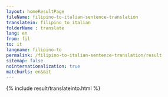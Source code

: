 ```yaml
---
layout: homeResultPage
fileName: filipino-to-italian-sentence-translation
translatein: filipino_to_italian
folderName : translate
lang: en
from: fil
to: it
langname: filipino-to
permalink: /filipino-to-italian-sentence-translation/result
sitemap: false
nointernationalization: true
matchurls: en&&it
---
```

{% include result/translateinto.html %}

<script src="/js/result/translation.js" data-foldername="{{page.folderName}}" data-lang="{{page.lang}}"></script>
